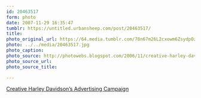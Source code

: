```yaml
---
id: 20463517
form: photo
date: 2007-11-29 16:35:47
tumblr: https://untitled.urbansheep.com/post/20463517/
title:
photo_original_url: https://64.media.tumblr.com/78n67m26L2cxowm6ZsydpOz5_1280.jpg
photo: ../../media/20463517.jpg
photo_caption:
photo_source: http://photowebs.blogspot.com/2006/11/creative-harley-davidsons-advertising.html
photo_source_url:
photo_source_title:

---
```


<p><a href="http://photowebs.blogspot.com/2006/11/creative-harley-davidsons-advertising.html">Creative Harley Davidson’s Advertising Campaign</a></p>
